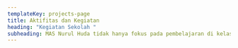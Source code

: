 ```yaml
---
templateKey: projects-page
title: Aktifitas dan Kegiatan
heading: "Kegiatan Sekolah "
subheading: MAS Nurul Huda tidak hanya fokus pada pembelajaran di kelas, tetapi juga aktif menyelenggarakan berbagai kegiatan yang mendukung pengembangan karakter, spiritual, dan keterampilan siswa. Setiap kegiatan dirancang untuk menciptakan lingkungan belajar yang Islami, inspiratif, dan menyenangkan.
---
```

